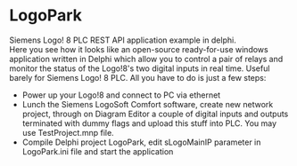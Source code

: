 # LogoPark
Siemens Logo! 8 PLC REST API application example in delphi.<br>
Here you see how it looks like an open-source ready-for-use windows application written in Delphi which allow you to control a pair of relays and monitor the status of the Logo!8's two digital inputs in real time.
Useful barely for Siemens Logo! 8 PLC.
All you have to do is just a few steps:
-	Power up your Logo!8 and connect to PC via ethernet
-	Lunch the Siemens LogoSoft Comfort software, create new network project, through on Diagram Editor a couple of digital inputs and outputs terminated with dummy flags and upload this stuff into PLC. You may use TestProject.mnp file.
-	Compile Delphi project LogoPark, edit sLogoMainIP parameter in LogoPark.ini file and start the application
